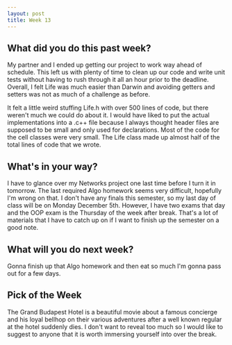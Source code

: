 ```yaml
---
layout: post
title: Week 13
---
```


<h2>What did you do this past week?</h2>

My partner and I ended up getting our project to work way ahead of schedule. This left us with plenty of time to clean up
our code and write unit tests without having to rush through it all an hour prior to the deadline. Overall, I felt Life was 
much easier than Darwin and avoiding getters and setters was not as much of a challenge as before.

It felt a little weird stuffing Life.h with over 500 lines of code, but there weren't much we could do about it. I would have
liked to put the actual implementations into a .c++ file because I always thought header files are supposed to be small and
only used for declarations. Most of the code for the cell classes were very small. The Life class made up almost half of the
total lines of code that we wrote. 

<h2>What's in your way?</h2>

I have to glance over my Networks project one last time before I turn it in tomorrow. The last required Algo homework seems 
very difficult, hopefully I'm wrong on that. I don't have any finals this semester, so my last day of class will be on Monday
December 5th. However, I have two exams that day and the OOP exam is the Thursday of the week after break. That's a lot of 
materials that I have to catch up on if I want to finish up the semester on a good note.

<h2>What will you do next week?</h2>

Gonna finish up that Algo homework and then eat so much I'm gonna pass out for a few days.

<h2>Pick of the Week</h2>
The Grand Budapest Hotel is a beautiful movie about a famous concierge and his loyal bellhop on their various adventures after
a well known regular at the hotel suddenly dies. I don't want to reveal too much so I would like to suggest to anyone that it 
is worth immersing yourself into over the break.
